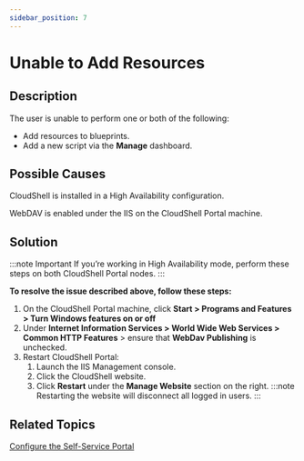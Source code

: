 ```yaml
---
sidebar_position: 7
---
```


# Unable to Add Resources

## Description

The user is unable to perform one or both of the following: 

- Add resources to blueprints.
- Add a new script via the **Manage** dashboard.

## Possible Causes

CloudShell is installed in a High Availability configuration.

WebDAV is enabled under the IIS on the CloudShell Portal machine.

## Solution

:::note Important
If you’re working in High Availability mode, perform these steps on both CloudShell Portal nodes.
:::

**To resolve the issue described above, follow these steps:**

1. On the CloudShell Portal machine, click **Start > Programs and Features > Turn Windows features on or off**
2. Under **Internet Information Services > World Wide Web Services > Common HTTP Features** > ensure that **WebDav Publishing** is unchecked.
3. Restart CloudShell Portal:
    1. Launch the IIS Management console.
    2. Click the CloudShell website.
    3. Click **Restart** under the **Manage Website** section on the right.
        :::note
        Restarting the website will disconnect all logged in users.
        :::

## Related Topics

[Configure the Self-Service Portal](https://help.quali.com/Online%20Help/0.0/Portal/Content/IG/Configure%20CloudShell%20Products/cfg-cs-portal.htm)
